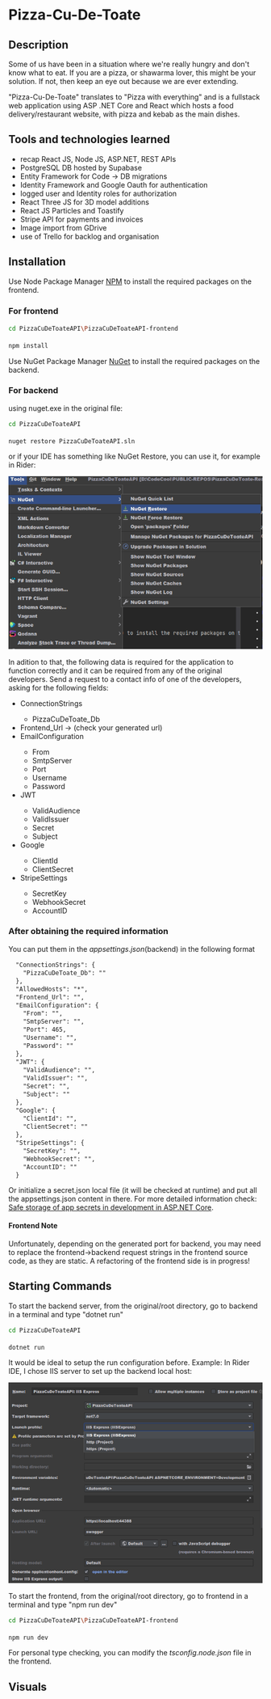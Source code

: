 # Pizza-Cu-De-Toate

## Description
Some of us have been in a situation where we're really hungry and don't know what to eat.
If you are a pizza, or shawarma lover, this might be your solution. If not, then keep an eye out
because we are ever extending.

"Pizza-Cu-De-Toate" translates to "Pizza with everything" and is a fullstack web application 
using ASP .NET Core and React which hosts a food delivery/restaurant website, with pizza and kebab 
as the main dishes.

## Tools and technologies learned

- recap React JS, Node JS, ASP.NET, REST APIs
- PostgreSQL DB hosted by Supabase
- Entity Framework for Code -> DB migrations
- Identity Framework and Google Oauth for authentication
- logged user and Identity roles for authorization
- React Three JS for 3D model additions
- React JS Particles and Toastify 
- Stripe API for payments and invoices
- Image import from GDrive
- use of Trello for backlog and organisation

## Installation

Use Node Package Manager [NPM](https://www.npmjs.com/) to install the required packages on the frontend.

### For frontend
```bash
cd PizzaCuDeToateAPI\PizzaCuDeToateAPI-frontend

npm install
```

Use NuGet Package Manager [NuGet](https://www.nuget.org/) to install the required packages on the backend.

### For backend
using nuget.exe in the original file:
```bash
cd PizzaCuDeToateAPI

nuget restore PizzaCuDeToateAPI.sln
```
or if your IDE has something like NuGet Restore, you can use it, for example in Rider: 

![Register](./screenshots/SS-NuGet-Restore.png)

In adition to that, the following data is required for the application to function correctly and it can be required 
from any of the original developers. Send a request to a contact info of one of the developers, asking for the 
following fields:

<ul>
    <li>ConnectionStrings</li>
    <ul>
        <li>PizzaCuDeToate_Db</li>
    </ul>
    <li>Frontend_Url -> (check your generated url)</li>
    <li>EmailConfiguration</li>
    <ul>
        <li>From</li>
        <li>SmtpServer</li>
        <li>Port</li>
        <li>Username</li>
        <li>Password</li>
    </ul>
    <li>JWT</li>
    <ul>
        <li>ValidAudience</li>
        <li>ValidIssuer</li>
        <li>Secret</li>
        <li>Subject</li>
    </ul>
    <li>Google</li>
    <ul>
        <li>ClientId</li>
        <li>ClientSecret</li>
    </ul>
    <li>StripeSettings</li>
    <ul>
        <li>SecretKey</li>
        <li>WebhookSecret</li>
        <li>AccountID</li>
    </ul>
</ul>

### After obtaining the required information 

You can put them in the *appsettings.json*(backend) in the following format
```
  "ConnectionStrings": {
    "PizzaCuDeToate_Db": ""
  },
  "AllowedHosts": "*",
  "Frontend_Url": "",
  "EmailConfiguration": {
    "From": "",
    "SmtpServer": "",
    "Port": 465,
    "Username": "",
    "Password": ""
  },
  "JWT": {
    "ValidAudience": "",
    "ValidIssuer": "",
    "Secret": "",
    "Subject": ""
  },
  "Google": {
    "ClientId": "",
    "ClientSecret": ""
  },
  "StripeSettings": {
    "SecretKey": "",
    "WebhookSecret": "",
    "AccountID": ""
  }
```
Or initialize a secret.json local file (it will be checked at runtime) and put all the appsettings.json content in there. 
For more detailed information check: [Safe storage of app secrets in development in ASP.NET Core](https://learn.microsoft.com/en-us/aspnet/core/security/app-secrets?view=aspnetcore-7.0&tabs=windows).


#### Frontend Note
Unfortunately, depending on the generated port for backend, you may need to replace the frontend->backend request strings 
in the frontend source code, as they are static. A refactoring of the frontend side is in progress!


## Starting Commands

To start the backend server, from the original/root directory, go to backend in a terminal and type "dotnet run"
```bash
cd PizzaCuDeToateAPI

dotnet run
```
It would be ideal to setup the run configuration before. Example: In Rider IDE, I chose IIS server to set up the backend local host:

![RunConfiguration](./screenshots/SS-Run-Configuration.png)

To start the frontend, from the original/root directory, go to frontend in a terminal and type "npm run dev"
```bash
cd PizzaCuDeToateAPI\PizzaCuDeToateAPI-frontend

npm run dev 
```

For personal type checking, you can modify the *tsconfig.node.json* file in the frontend.

## Visuals


